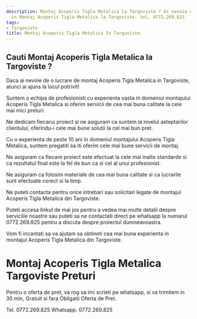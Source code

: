 ```yaml
---
description: Montaj Acoperis Tigla Metalica la Targoviste ? Ai nevoie de un profesionist
  in Montaj Acoperis Tigla Metalica la Targoviste. tel. 0772.269.825
tags:
- Targoviste
title: Montaj Acoperis Tigla Metalica In Targoviste
---
```



## Cauti Montaj Acoperis Tigla Metalica la Targoviste ?

Daca ai nevoie de o lucrare de montaj Acoperis Tigla Metalica in Targoviste, atunci ai ajuns la locul potrivit! 

Suntem o echipa de profesionisti cu experienta vasta in domeniul montajului Acoperis Tigla Metalica si oferim servicii de cea mai buna calitate la cele mai mici preturi. 

Ne dedicam fiecarui proiect si ne asiguram ca suntem la nivelul asteptarilor clientului, oferindu-i cele mai bune solutii la cel mai bun pret. 

Cu o experienta de peste 10 ani in domeniul montajului Acoperis Tigla Metalica, suntem pregatiti sa iti oferim cele mai bune servicii de montaj. 

Ne asiguram ca fiecare proiect este efectuat la cele mai inalte standarde si ca rezultatul final este la fel de bun ca si cel al unui profesionist. 

Ne asiguram ca folosim materiale de cea mai buna calitate si ca lucrarile sunt efectuate corect si la timp.

Ne puteti contacta pentru orice intrebari sau solicitari legate de montajul Acoperis Tigla Metalica din Targoviste. 

Puteti accesa linkul de mai jos pentru a vedea mai multe detalii despre serviciile noastre sau puteti sa ne contactati direct pe whatsapp la numarul 0772.269.825 pentru a discuta despre proiectul dumneavoastra. 

Vom fi incantati sa va ajutam sa obtineti cea mai buna experienta in montajul Acoperis Tigla Metalica din Targoviste.

# Montaj Acoperis Tigla Metalica Targoviste Preturi
Pentru o oferta de pret, va rog sa imi scrieti pe whatsapp, si va trimitem in 30 min, Gratuit si fara Obligatii Oferta de Pret.

Tel. 0772.269.825
Whatsapp. 0772.269.825